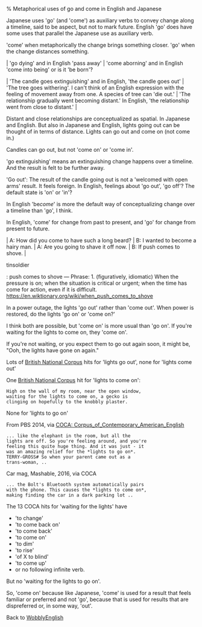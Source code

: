 % Metaphorical uses of go and come in English and Japanese

Japanese uses 'go' (and 'come') as auxiliary verbs to convey change along a timeline, said to be aspect, but not to mark future. English 'go' does have some uses that parallel the Japanese use as auxiliary verb.

'come' when metaphorically the change brings something closer. 'go' when the change distances something.

| 'go dying' and in English 'pass away'
| 'come aborning' and in English 'come into being' or is it 'be born'?

| 'The candle goes extinguishing' and in English, 'the candle goes out'
| 'The tree goes withering'. I can't think of an English expression with the feeling of movement away from one. A species of tree can 'die out.'
| 'The relationship gradually went becoming distant.' In English, 'the relationship went from close to distant.'
| <br>

Distant and close relationships are conceptualized as spatial. In Japanese and English.
But also in Japanese and English, lights going out can be thought of in terms of distance.
Lights can go out and come on (not come in.)

Candles can go out, but not 'come on' or 'come in'.

'go extinguishing' means an extinguishing change happens over a timeline.
And the result is felt to be further away.

'Go out': The result of the candle going out is not a 'welcomed with open arms' result. It feels foreign.
In English, feelings about 'go out', 'go off'? The default state is 'on' or 'in'?

In English 'be*come*' is more the default way of conceptualizing change over a timeline than 'go', I think.

In English, 'come' for change from past to present, and 'go' for change from present to future.

| A: How did you come to have such a long beard?
| B: I wanted to become a hairy man.
| A: Are you going to shave it off now.
| B: If push comes to shove.
| <br>

tinsoldier

:	push comes to shove — Phrase: 1. (figuratively, idiomatic) When the pressure is on; when the situation is critical or urgent; when the time has come for action, even if it is difficult. https://en.wiktionary.org/wiki/when_push_comes_to_shove

In a power outage, the lights 'go out' rather than 'come out'. When power is restored, do the lights 'go on' or 'come on?'

I think both are possible, but 'come on' is more usual than 'go on'.
If you're waiting for the lights to come on, they 'come on'.

If you're not waiting, or you expect them to go out again soon, it might be, "Ooh, the lights have gone on again."

Lots of 
[British National Corpus](http://bncweb.lancs.ac.uk/)
hits for 'lights go out', none for 'lights come out'

One
[British National Corpus](http://bncweb.lancs.ac.uk/cgi-binbncXML/processQuery.pl?theData=lights+to+come+on%0D%0A&chunk=1&queryType=CQL&qMode=Simple+query+%28ignore+case%29&inst=50&max=INIT&qname=INIT&thMode=INIT&thin=0&qtype=0&view=list&phon=0&theAction=Start+Query&urlTest=yes)
hit for 'lights to come on':

	High on the wall of my room, near the open window, 
	waiting for the lights to come on, a gecko is 
	clinging on hopefully to the knobbly plaster.

None for 'lights to go on'


From PBS 2014, via
[COCA: Corpus_of_Contemporary_American_English](https://www.english-corpora.org/coca/)

	... like the elephant in the room, but all the 
	lights are off. So you're feeling around, and you're 
	feeling this quite huge thing. And it was just - it 
	was an amazing relief for the *lights to go on*.  
	TERRY-GROSS# So when your parent came out as a 
	trans-woman, ..

Car mag, Mashable, 2016, via COCA

	... the Bolt's Bluetooth system automatically pairs 
	with the phone. This causes the *lights to come on*, 
	making finding the car in a dark parking lot ..

The 13 COCA hits for 'waiting for the lights' have

* 'to change'
* 'to come back on'
* 'to come back'
* 'to come on'
* 'to dim'
* 'to rise'
* 'of X to blind'
* 'to come up'
* or no following infinite verb.

But no 'waiting for the lights to go on'.

So, 'come on' because like Japanese, 'come' is used for a 
result that feels familiar or preferred and not 'go', 
because that is used for results that are dispreferred or,
in some way, 'out'.

Back to [WobblyEnglish](WobblyEnglish.html)
